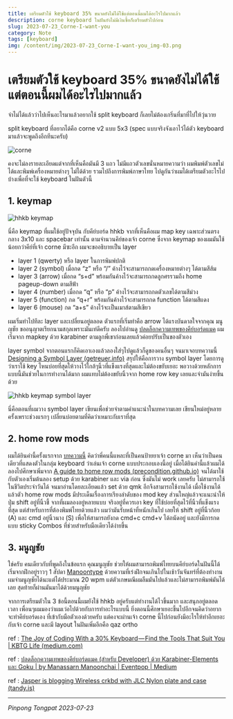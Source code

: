 ```yaml
---
title: เตรียมตัวใช้ keyboard 35% ขนาดยังไม่ได้ใช้แต่ตอนนี้ผมได้อะไรไปมากแล้ว
description: corne keyboard ในฝันยังไม่มีเงินซื้อก็เตรียมตัวไปก่อน
slug: 2023-07-23_Corne-I-want-you
category: Note
tags: [keyboard]
img: /content/img/2023-07-23_Corne-I-want-you_img-03.png
---
```


# เตรียมตัวใช้ keyboard 35% ขนาดยังไม่ได้ใช้แต่ตอนนี้ผมได้อะไรไปมากแล้ว

จำไม่ได้แล้วว่าไปเห็นอะไรมาแล้วอยากใช้ split keyboard ก็เลยไม่ต้องเกริ่นที่มาที่ไปให้วุ่นวาย

split keyboard ที่อยากได้คือ corne v2 แบบ 5x3 (spec แบบจริงจังเอาไว้ได้ตัว keyboard มาแล้วจะพูดถึงอีกทีนะครับ)

![corne](/content/img/2023-07-23_Corne-I-want-you_img-01.png)

คงจะไม่ลงรายละเอียดแต่จากที่เห็นคือมันมี 3 แถว ไม่มีแถวตัวเลขนั่นหมายความว่า ผมพิมพ์ตัวเลขไม่ได้และพิมพ์เครื่องหมายต่างๆ ไม่ได้ด้วย รวมไปถึงการพิมพ์ภาษาไทย ไปดูกันว่าผมได้เตรียมตัวอะไรไปบ้างเพื่อที่จะใช้ keyboard ในฝันตัวนี้

## 1. keymap

![hhkb keymap](/content/img/2023-07-23_Corne-I-want-you_img-02.png)

นี่คือ keymap ที่ผมใช้อยู่ปัจจุบัน กับคีย์บอร์ด hhkb จากที่เห็นคือผม map key เฉพาะส่วนตรงกลาง 3x10 และ spacebar เท่านั้น ตามจำนวนคึย์ของเจ้า corne ซึ่งจาก keymap ของผมมันใช้น้อยกว่าคีย์ที่เจ้า corne มีซะอีก ผมจะขออธิบายเป็น layer

- layer 1 (qwerty) หรือ layer ในการพิมพ์ปกติ
- layer 2 (symbol) เมื่อกด “z” หรือ “/” ค้างไว้จะสามารถกดเครื่องหมายต่างๆ ได้ตามสีส้ม
- layer 3 (arrow) เมื่อกด “s+d” พร้อมกันค้างไว้จะสามารถกดลูกศรรวมถึง home pageup-down ตามสีฟ้า
- layer 4 (number) เมื่อกด “q” หรือ “p” ค้างไว้จะสามารถกดตัวเลขได้ตามสีม่วง
- layer 5 (function) กด “q+r” พร้อมกันค้างไว้จะสามารถกด function ได้ตามสีแดง
- layer 6 (mouse) กด “a+s” ค้างไว้จะเป็นเมาส์ตามสีเขียว

ผมเริ่มทำไปทีละ layer และเปลี่ยนอยู่ตลอด ตัวแรกที่เริ่มทำคือ arrow ได้แรงบันดาลใจจากคุณ มนูญชัย ขออนุญาตเรียกนามสกุลเพราะมันเท่ดีครับ ลองไปอ่านดู [ปลดล็อกความเทพของคีย์บอร์ดแมค](https://medium.com/event-pop/%E0%B8%9B%E0%B8%A5%E0%B8%94%E0%B8%A5%E0%B9%87%E0%B8%AD%E0%B8%81%E0%B8%84%E0%B8%A7%E0%B8%B2%E0%B8%A1%E0%B9%80%E0%B8%97%E0%B8%9E%E0%B8%82%E0%B8%AD%E0%B8%87%E0%B8%84%E0%B8%B5%E0%B8%A2%E0%B9%8C%E0%B8%9A%E0%B8%AD%E0%B8%A3%E0%B9%8C%E0%B8%94%E0%B9%81%E0%B8%A1%E0%B8%84-%E0%B8%AA%E0%B8%B3%E0%B8%AB%E0%B8%A3%E0%B8%B1%E0%B8%9A-developer-%E0%B8%94%E0%B9%89%E0%B8%A7%E0%B8%A2-karabiner-elements-%E0%B9%81%E0%B8%A5%E0%B8%B0-goku-e9fb87226db9) ผมเริ่มจาก mapkey ด้วย karabiner ตามลูกพี่เขาก่อนเลยแล้วค่อยปรับเป็นของตัวเอง

layer symbol จากตอนแรกก็คิดเอาเองแล้วลองใส่ๆไปดูแล้วก็ดูของคนอื่นๆ จนมาเจอบทความนี้ [Designing a Symbol Layer (getreuer.info)](https://getreuer.info/posts/keyboards/symbol-layer/index.html) สรุปให้คือการวาง symbol layer โดยการดูว่าเราใช้ key ไหนบ่อยที่สุดให้วางไว้ใกล้ๆนิ้วที่แข็งแรงที่สุดและไม่ต้องขยับเยอะ พอวางด้วยหลักการแบบนี้มันช่วยในการทำงานได้มาก ผมแทบไม่ต้องขยับนิ้วจาก home row key เลยและจำมันง่ายขึ้นด้วย

![hhkb keymap symbol layer](/content/img/2023-07-23_Corne-I-want-you_img-03.png)

นี่คือตอนที่ผมวาง symbol layer เขียนเพื่อช่วยจำตามคำแนะนำในบทความเลย เขียนใหม่อยู่หลายครั้งเพราะช่วงแรกๆ เปลี่ยนบ่อยตามที่คิดว่าเหมาะกับเราที่สุด

## 2. home row mods

ผมได้ยินคำนี้ครั้งแรกจาก [บทความนี้](https://medium.com/kbtg-life/the-joy-of-coding-with-a-30-keyboard-find-the-tools-that-suit-you-86987a98eebd) คิดว่าพี่คนนี้แหละที่เป็นคนป้ายยาเจ้า corne มา เห็นว่าเป็นคนเดียวที่แสดงตัวในกลุ่ม keyboard ว่าเล่นเจ้า corne แบบประกอบเองนี้อยู่ เมื่อได้ยินคำนี้แล้วผมได้ลองไปศึกษาเพิ่มจาก [A guide to home row mods (precondition.github.io)](https://precondition.github.io/home-row-mods) จนได้มาใช้กับตัวเองเริ่มต้นลอง setup ด้วย karabiner และ via ก่อน ซึ่งมันไม่ work เลยครับ ไม่สามารถใช้ในชีวิตประจำวันได้ จนมาอ่านโดยละเอียดแล้ว set ด้วย qmk อีกจึงสามารถใช้งานได้ เมื่อใช้งานได้แล้วตัว home row mods มีประเด็นเรื่องการเรียงลำดับของ mod key ส่วนใหญ่แล้วจะแนะนำให้ปุ่ม shift อยู่ที่นิ้วชี้ จากที่ผมลองอยู่หลายแบบ จริงอยู่ที่ควรเอา key ที่ใช้บ่อยที่สุดไว้ที่นิ้วที่แข็งแรงที่สุด แต่สำหรับการที่ต้องพิมพ์ไทยด้วยแล้ว ผมว่ามันรับหน้าที่หนักเกินไป เลยให้ shift อยู่ที่นิ้วก้อย (A) และ cmd อยู่นิ้วนาง (S) เพื่อให้สามารถยังกด cmd+c cmd+v ได้ถนัดอยู่ และยังมีการกดแบบ sticky Combos ที่ช่วยสำหรับมือเดียวได้ง่ายขึ้น

## 3. มนูญชัย

ใช่ครับ คนเดียวกับที่พูดถึงในข้อแรก คุณมนูญชัย ช่วยให้ผมสามารถพิมพ์ไทยบนคีย์บอร์ดในฝันนี้ได้ เริ่มจากฝึกอยู่ราวๆ 1 สัปดา [Manoontype](https://manoontype.web.app/) ด้วยความที่เร่งฝึกจนเกินไปในเช้าวันจันทร์ที่ต้องทำงาน ผมจำมนูญชัยได้นะแต่ได้ประมาณ 20 wpm แต่ตัวเกษมณีผมลืมมันไปแล้วและไม่สามารถพิมพ์มันได้เลย สุดท้ายก็ผ่านมันมาได้ด้วยมนูญชัย

จากการเตรียมตัวใน 3 ข้อนี้ตอนนี้ผมยังใช้ hhkb อยู่ครับแต่ทำงานได้ไวขึ้นมาก และสนุกอยู่ตลอดเวลา เพื่อนๆผมมองว่าผมเว่อไปด้วยกับการทำอะไรแบบนี้ ยิ่งตอนนี้ศึกษาเยอะขึ้นไปอีกจนคิดว่าอยากจะทำคีย์บอร์ดเอง ที่เข้ากับมือตัวเองด้วยครับ แต่คงจะผ่านเจ้า corne นี้ไปก่อนยังมีอะไรให้ทำอีกเยอะกับเจ้า corne และมี layout ในฝันเพิ่มอีกคือ qaz ortho

ref : [The Joy of Coding With a 30% Keyboard — Find the Tools That Suit You | KBTG Life (medium.com)](https://medium.com/kbtg-life/the-joy-of-coding-with-a-30-keyboard-find-the-tools-that-suit-you-86987a98eebd)

ref : [ปลดล็อกความเทพของคีย์บอร์ดแมค (สำหรับ Developer) ด้วย Karabiner-Elements และ Goku | by Manassarn Manoonchai | Eventpop | Medium](https://medium.com/event-pop/%E0%B8%9B%E0%B8%A5%E0%B8%94%E0%B8%A5%E0%B9%87%E0%B8%AD%E0%B8%81%E0%B8%84%E0%B8%A7%E0%B8%B2%E0%B8%A1%E0%B9%80%E0%B8%97%E0%B8%9E%E0%B8%82%E0%B8%AD%E0%B8%87%E0%B8%84%E0%B8%B5%E0%B8%A2%E0%B9%8C%E0%B8%9A%E0%B8%AD%E0%B8%A3%E0%B9%8C%E0%B8%94%E0%B9%81%E0%B8%A1%E0%B8%84-%E0%B8%AA%E0%B8%B3%E0%B8%AB%E0%B8%A3%E0%B8%B1%E0%B8%9A-developer-%E0%B8%94%E0%B9%89%E0%B8%A7%E0%B8%A2-karabiner-elements-%E0%B9%81%E0%B8%A5%E0%B8%B0-goku-e9fb87226db9)

ref : [Jasper is blogging Wireless crkbd with JLC Nylon plate and case (tandy.is)](https://jasper.tandy.is/blogging/wireless-crkbd-with-jlc-nylon-plate-and-case)

---

_Pinpong_ _Tongpat_
_2023-07-23_

